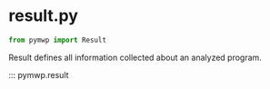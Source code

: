 # result.py

```python
from pymwp import Result
```

Result defines all information collected about an analyzed program. 

::: pymwp.result